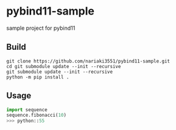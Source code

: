 # pybind11-sample
sample project for pybind11

## Build

```
git clone https://github.com/nariaki3551/pybind11-sample.git
cd git submodule update --init --recursive
git submodule update --init --recursive
python -m pip install .
```

## Usage

```python
import sequence
sequence.fibonacci(10)
>>> python::55
```
